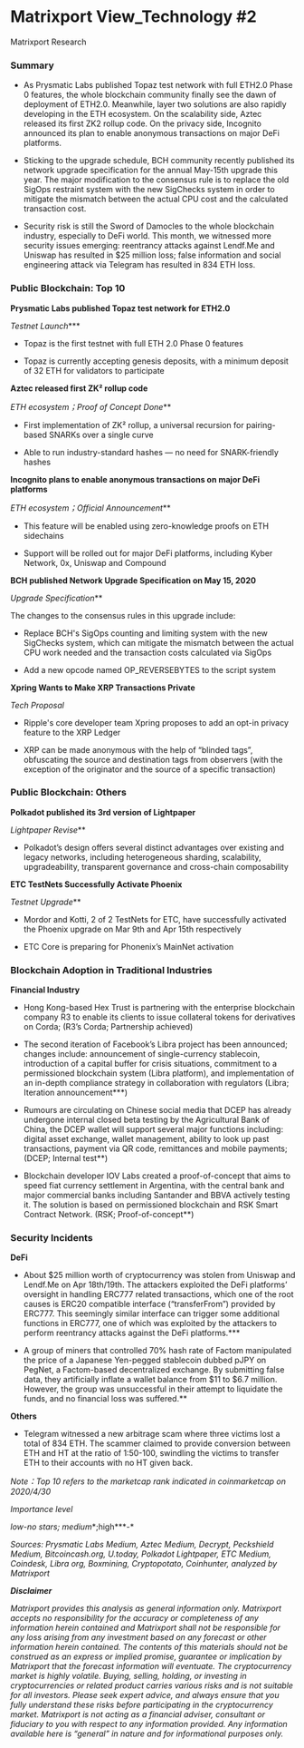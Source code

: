 # Matrixport View_Technology #2
Matrixport Research

### Summary
- As Prysmatic Labs published Topaz test network with full ETH2.0 Phase 0 features, the whole blockchain community finally see the dawn of deployment of ETH2.0. Meanwhile, layer two solutions are also rapidly developing in the ETH ecosystem. On the scalability side, Aztec released its first ZK2 rollup code. On the privacy side, Incognito announced its plan to enable anonymous transactions on major DeFi platforms.

- Sticking to the upgrade schedule, BCH community recently published its network upgrade specification for the annual May-15th upgrade this year. The major modification to the consensus rule is to replace the old SigOps restraint system with the new SigChecks system in order to mitigate the mismatch between the actual CPU cost and the calculated transaction cost.

- Security risk is still the Sword of Damocles to the whole blockchain industry, especially to DeFi world. This month, we witnessed more security issues emerging: reentrancy attacks against Lendf.Me and Uniswap has resulted in $25 million loss; false information and social engineering attack via Telegram has resulted in 834 ETH loss.

### Public Blockchain:  Top 10
**Prysmatic Labs published Topaz test network for ETH2.0**

*Testnet Launch****

- Topaz is the first testnet with full ETH 2.0 Phase 0 features

- Topaz is currently accepting genesis deposits, with a minimum deposit of 32 ETH for validators to participate

**Aztec released first ZK² rollup code**

*ETH ecosystem；Proof of Concept Done***

- First implementation of ZK² rollup, a universal recursion for pairing-based SNARKs over a single curve

- Able to run industry-standard hashes — no need for SNARK-friendly hashes

**Incognito plans to enable anonymous transactions on major DeFi platforms**

*ETH ecosystem；Official Announcement***

- This feature will be enabled using zero-knowledge proofs on ETH sidechains

- Support will be rolled out for major DeFi platforms, including Kyber Network, 0x, Uniswap and Compound

**BCH published Network Upgrade Specification on May 15, 2020**

*Upgrade Specification***

The changes to the consensus rules in this upgrade include:

- Replace BCH's SigOps counting and limiting system with the new SigChecks system, which can mitigate the mismatch between the actual CPU work needed and the transaction costs calculated via SigOps 

- Add a new opcode named OP_REVERSEBYTES to the script system

**Xpring Wants to Make XRP Transactions Private**

*Tech Proposal*

- Ripple's core developer team Xpring proposes to add an opt-in privacy feature to the XRP Ledger

- XRP can be made anonymous with the help of “blinded tags”, obfuscating the source and destination tags from observers (with the exception of the originator and the source of a specific transaction)

### Public Blockchain:  Others

**Polkadot  published its 3rd version of Lightpaper**

*Lightpaper Revise***

- Polkadot’s design offers several distinct advantages over existing and legacy networks, including heterogeneous sharding, scalability, upgradeability, transparent governance and cross-chain composability

**ETC TestNets Successfully Activate Phoenix**

*Testnet Upgrade***

- Mordor and Kotti, 2 of 2 TestNets for ETC, have successfully activated the Phoenix upgrade on Mar 9th and Apr 15th respectively

- ETC Core is preparing for Phonenix’s MainNet activation 

### Blockchain Adoption in Traditional Industries 

**Financial Industry**

- Hong Kong-based Hex Trust is partnering with the enterprise blockchain company R3 to enable its clients to issue collateral tokens for derivatives on Corda; (R3’s Corda; Partnership achieved)

- The second iteration of Facebook’s Libra project has been announced; changes include: announcement of single-currency stablecoin, introduction of a capital buffer for crisis situations, commitment to a permissioned blockchain system (Libra platform), and implementation of an in-depth compliance strategy in collaboration with regulators (Libra; Iteration announcement***)

- Rumours are circulating on Chinese social media that DCEP has already undergone internal closed beta testing by the Agricultural Bank of China, the DCEP wallet will support several major functions including: digital asset exchange, wallet management, ability to look up past transactions, payment via QR code, remittances and mobile payments; (DCEP; Internal test**) 

- Blockchain developer IOV Labs created a proof-of-concept that aims to speed fiat currency settlement in Argentina, with the central bank and major commercial banks including Santander and BBVA actively testing it. The solution is based on permissioned blockchain and RSK Smart Contract Network. (RSK; Proof-of-concept**)

### Security Incidents

**DeFi**

- About $25 million worth of cryptocurrency was stolen from Uniswap and Lendf.Me on Apr 18th/19th. The attackers exploited the DeFi platforms’ oversight in handling ERC777 related transactions, which one of the root causes is ERC20 compatible interface (“transferFrom”) provided by ERC777. This seemingly similar interface can trigger some additional functions in ERC777, one of which was exploited by the attackers to perform reentrancy attacks against the DeFi platforms.***

- A group of miners that controlled 70% hash rate of Factom manipulated the price of a Japanese Yen-pegged stablecoin dubbed pJPY on PegNet, a Factom-based decentralized exchange. By submitting false data, they artificially inflate a wallet balance from $11 to $6.7 million. However, the group was unsuccessful in their attempt to liquidate the funds, and no financial loss was suffered.**

**Others**

- Telegram witnessed a new arbitrage scam where three victims lost a total of 834 ETH. The scammer claimed to provide conversion between ETH and HT at the ratio of 1:50-100, swindling the victims to transfer ETH to their accounts with no HT given back.

*Note：Top 10 refers to the marketcap rank indicated in coinmarketcap on 2020/4/30*

*Importance level*

*low-no stars; medium**;high***-*

*Sources: Prysmatic Labs Medium, Aztec Medium, Decrypt, Peckshield Medium, Bitcoincash.org, U.today, Polkadot Lightpaper, ETC Medium, Coindesk, Libra org, Boxmining, Cryptopotato, Coinhunter, analyzed by Matrixport*

***Disclaimer***

*Matrixport provides this analysis as general information only. Matrixport accepts no responsibility for the accuracy or completeness of any information herein contained and Matrixport shall not be responsible for any loss arising from any investment based on any forecast or other information herein contained. The contents of this materials should not be construed as an express or implied promise, guarantee or implication by Matrixport that the forecast information will eventuate. The cryptocurrency market is highly volatile. Buying, selling, holding, or investing in cryptocurrencies or related product carries various risks and is not suitable for all investors. Please seek expert advice, and always ensure that you fully understand these risks before participating in the cryptocurrency market.
Matrixport is not acting as a financial adviser, consultant or fiduciary to you with respect to any information provided. Any information available here is “general” in nature and for informational purposes only.*
